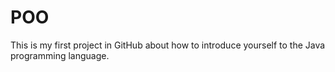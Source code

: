 # POO
This is my first project in GitHub about how to introduce yourself to the Java programming language.
